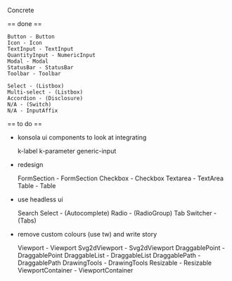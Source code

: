 Concrete

== done ==

    Button - Button
    Icon - Icon
    TextInput - TextInput
    QuantityInput - NumericInput
    Modal - Modal
    StatusBar - StatusBar
    Toolbar - Toolbar
    
    Select - (Listbox)
    Multi-select - (Listbox)
    Accordion - (Disclosure)
    N/A - (Switch)
    N/A - InputAffix

== to do ==

  - konsola ui components to look at integrating

    k-label
    k-parameter
    generic-input


  - redesign

    FormSection - FormSection
    Checkbox - Checkbox
    Textarea - TextArea
    Table - Table


  - use headless ui

    Search Select - (Autocomplete)
    Radio - (RadioGroup)
    Tab Switcher - (Tabs)


  - remove custom colours (use tw) and write story

    Viewport - Viewport
    Svg2dViewport - Svg2dViewport
    DraggablePoint - DraggablePoint
    DraggableList - DraggableList
    DraggablePath - DraggablePath
    DrawingTools - DrawingTools
    Resizable - Resizable
    ViewportContainer - ViewportContainer

